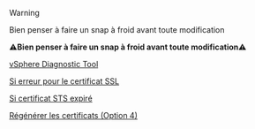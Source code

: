 > [!WARNING]
> Bien penser à faire un snap à froid avant toute modification

⚠**Bien penser à faire un snap à froid avant toute modification**⚠

[vSphere Diagnostic Tool](https://flings.vmware.com/vsphere-diagnostic-tool)

  [Si erreur pour le certificat SSL](https://kb.vmware.com/s/article/80469)

  [Si certificat STS expiré](https://kb.vmware.com/s/article/76719?lang=en_US)

[Régénérer les certificats (Option 4)](https://kb.vmware.com/s/article/2112283)

